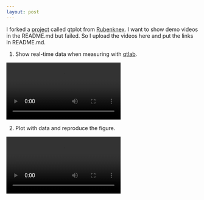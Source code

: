 ```yaml
---
layout: post
---
```

I forked a [project](https://github.com/cover-me/qtplot) called qtplot from [Rubenknex](https://github.com/Rubenknex/qtplot). I want to show demo videos in the README.md but failed. So I upload the videos here and put the links in README.md.


1. Show real-time data when measuring with [qtlab](https://github.com/heeres/qtlab).

<video source src="/images/qtplot_with_qtlab.mp4" type="video/mp4" controls preload></video>

2. Plot with data and reproduce the figure.

<video source src="/images/qtplot_plot_replot.mp4" type="video/mp4" controls preload></video>

